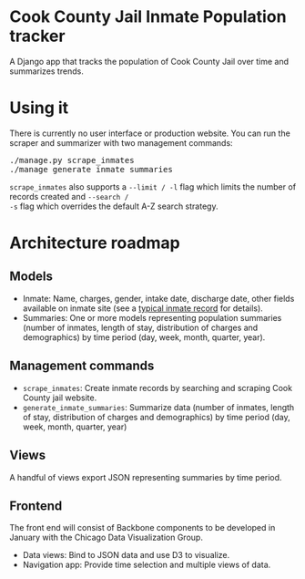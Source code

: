 # Cook County Jail Inmate Population tracker

A Django app that tracks the population of Cook County Jail over time
and summarizes trends.

# Using it

There is currently no user interface or production website. You can run
the scraper and summarizer with two management commands:

<pre>./manage.py scrape_inmates
./manage generate_inmate_summaries</pre>

<code>scrape_inmates</code> also supports a <code>--limit / -l</code>
flag which limits the number of records created and <code>--search /
-s</code> flag which overrides the default A-Z search strategy. 

# Architecture roadmap

## Models

* Inmate: Name, charges, gender, intake date, discharge date, other
  fields available on inmate site (see a 
  [typical inmate record](http://www2.cookcountysheriff.org/search2/details.asp?jailnumber=2012-1013150)
  for details).
* Summaries: One or more models representing population summaries 
  (number of inmates, length of stay, distribution of charges and 
  demographics) by time period (day, week, month, quarter, year).


## Management commands

* `scrape_inmates`: Create inmate records by searching and scraping Cook
  County jail website.
* `generate_inmate_summaries`: Summarize data (number of inmates, length
  of stay, distribution of charges and demographics) by time period
(day, week, month, quarter, year)

## Views

A handful of views export JSON representing summaries by time period.

## Frontend

The front end will consist of Backbone components to be developed in 
January with the Chicago Data Visualization Group.

* Data views: Bind to JSON data and use D3 to visualize.
* Navigation app: Provide time selection and multiple views of data.
